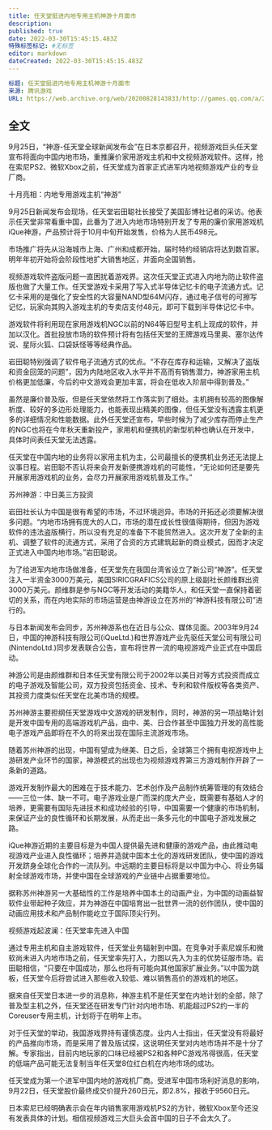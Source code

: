 ```yaml
---
title: 任天堂挺进内地专用主机神游十月面市
description:
published: true
date: 2022-03-30T15:45:15.483Z
特殊标签标记: #无标签
editor: markdown
dateCreated: 2022-03-30T15:45:15.483Z
---
```


```YAML
标题: 任天堂挺进内地专用主机神游十月面市
来源: 腾讯游戏
URL: https://web.archive.org/web/20200828143833/http://games.qq.com/a/20031227/000035.htm
```

## 全文

9月25日，“神游-任天堂全球新闻发布会”在日本京都召开，视频游戏巨头任天堂宣布将面向中国内地市场，重推廉价家用游戏主机和中文视频游戏软件。这样，抢在索尼PS2、微软Xbox之前，任天堂成为首家正式进军内地视频游戏产业的专业厂商。

十月亮相：内地专用游戏主机“神游”

9月25日新闻发布会现场，任天堂岩田聪社长接受了美国彭博社记者的采访。他表示任天堂非常看重中国，此番为了进入内地市场特别开发了专用的廉价家用游戏机iQue神游，产品预计将于10月中旬开始发售，价格为人民币498元。

市场推广将先从沿海城市上海、广州和成都开始，届时特约经销店将达到数百家。明年年初开始将会阶段性地扩大销售地区，并面向全国销售。

视频游戏软件盗版问题一直困扰着游戏界。这次任天堂正式进入内地为防止软件盗版也做了大量工作。任天堂游戏卡采用了写入式半导体记忆卡的电子流通方式。记忆卡采用的是强化了安全性的大容量NAND型64M闪存，通过电子信号的可擦写记忆，玩家向其购入游戏主机的专卖店支付48元，即可下载到半导体记忆卡中。

游戏软件将利用现在家用游戏机NGC以前的N64等旧型号主机上现成的软件，并加以汉化。首批投放市场的软件预计将有包括任天堂的王牌游戏马里奥、塞尔达传说、星际火狐、口袋妖怪等等经典作品。

岩田聪特别强调了软件电子流通方式的优点。“不存在库存和运输，又解决了盗版和资金回笼的问题”，因为内陆地区收入水平并不高而有销售潜力，神游家用主机价格更加低廉，今后的中文游戏会更加丰富，将会在低收入阶层中得到普及。”

虽然是廉价普及版，但是任天堂依然将工作落实到了细处。主机拥有较高的图像解析度、较好的多边形处理能力，也能表现出精美的图像，但任天堂没有透露主机更多的详细情况和性能数据。此外任天堂还宣布，早些时候为了减少库存而停止生产的NGC也将在今年秋天重新投产，家用机和便携机的新型机种也确认在开发中，具体时间表任天堂无法透露。

任天堂在中国内地的业务将以家用主机为主，公司最擅长的便携机业务还无法提上议事日程。岩田聪不否认将来会开发新便携游戏机的可能性，“无论如何还是要先开展家用游戏机的业务，会尽力开展家用游戏机普及工作。”

苏州神游：中日美三方投资

岩田社长认为中国是很有希望的市场，不过环境迥异。市场的开拓还必须要解决很多问题。“内地市场拥有庞大的人口，市场的潜在成长性很值得期待，但因为游戏软件的违法盗版横行，所以没有充足的准备下不能贸然进入。这次开发了全新的主机、调整了软件的流通方式，采用了合资的方式建筑起新的商业模式，因而才决定正式进入中国内地市场。”岩田聪说。

为了给进军内地市场做准备，任天堂先在我国台湾省设立了新公司“神游”。任天堂注入一半资金3000万美元，美国SIRICGRAFICS公司的原上级副社长颜维群出资3000万美元。颜维群是参与NGC等开发活动的美籍华人，和任天堂一直保持着密切的关系，而在内地实际的市场运营是由神游设立在苏州的“神游科技有限公司”进行的。

与日本新闻发布会同步，苏州神游系也在近日与公众、媒体见面。2003年9月24日，中国的神游科技有限公司(iQueLtd.)和世界游戏产业先驱任天堂公司有限公司(NintendoLtd.)同步发表联合公告，宣布将世界一流的电视游戏产业正式在中国启动。

神游公司是由颜维群和日本任天堂有限公司于2002年以美日对等方式投资而成立的电子游戏及智能公司，双方投资包括资金、技术、专利和软件版权等各类资产、其投资力度类似任天堂在北美市场的规模。

苏州神游主要担纲任天堂游戏中文游戏的研发制作，同时，神游的另一项战略计划是开发中国专用的高端游戏机产品，由中、美、日合作甚至中国独力开发的高性能电子游戏产品即将在不久的将来出现在国际主流游戏市场。

随着苏州神游的出现，中国有望成为继美、日之后，全球第三个拥有电视游戏中上游研发产业环节的国家，神游模式的出现也为视频游戏界第三方游戏制作开辟了一条新的道路。

游戏开发制作最大的困难在于技术能力、艺术创作及产品制作统筹管理的有效结合——三位一体、缺一不可。电子游戏业是广而深的庞大产业，既需要有基础人才的培养，更需要有国际先进技术和成功经验的引导，中国需要一个健康的市场机制，来保证产业的良性循环和长期发展，从而走出一条多元化的中国电子游戏发展之路。

iQue神游近期的主要目标是为中国人提供最先进和健康的游戏产品，由此推动电视游戏产业进入良性循环；培养并造就中国本土化的游戏研发团队，使中国的游戏开发跻身全球化合作的一流队列。中远期的主要目标将是以中国为中心、将业务辐射全球游戏市场，并使中国在全球游戏的产业链中占据重要地位。

据称苏州神游另一大基础性的工作是培养中国本土的动画产业，为中国的动画益智软件业带起种子效应，并为神游在中国培育出一批世界一流的创作团队，使中国的动画应用技术和产品制作能屹立于国际顶尖行列。

视频游戏起波澜：任天堂率先进入中国

通过专用主机和自主游戏软件，任天堂业务辐射到中国。在竞争对手索尼娱乐和微软尚未进入内地市场之前，任天堂率先打入，力图以先入为主的优势征服市场。岩田聪相信，“只要在中国成功，那么也将有可能向其他国家扩展业务。”以中国为跳板，任天堂今后将尝试进入那些收入较低、难以销售高价的游戏机的地区。

据来自任天堂日本进一步的消息称，神游主机不是任天堂在内地计划的全部，除了普及型主机之外，任天堂还在研发专门针对内地市场、机能超过PS2约一半的Coreuser专用主机，计划将于在明年上市。

对于任天堂的举动，我国游戏界持有谨慎态度。业内人士指出，任天堂没有将最好的产品推向市场，而是采用了普及版试探，这说明任天堂对内地市场并不是十分了解。专家指出，目前内地玩家的口味已经被PS2和各种PC游戏吊得很高，任天堂的低端产品可能无法复制当年任天堂8位红白机在内地市场的成功。

任天堂成为第一个进军中国内地的游戏机厂商。受进军中国市场利好消息的影响，9月22日，任天堂股价最终成交价提升260日元，即2.8%，报收于9560日元。

日本索尼已经明确表示会在年内销售家用游戏机PS2的方针，微软Xbox至今还没有发表具体的计划。相信视频游戏三大巨头会首中国的日子不会太久了。
